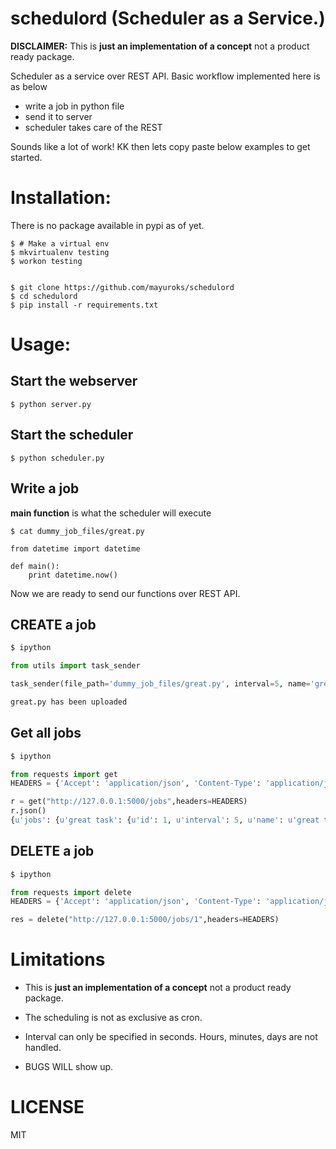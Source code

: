 # schedulord (Scheduler as a Service.)
**DISCLAIMER:** This is **just an implementation of a concept** not a product ready package.

Scheduler as a service over REST API. Basic workflow implemented here is as below
- write a job in python file
- send it to server
- scheduler takes care of the REST

Sounds like a lot of work!
KK then lets copy paste below examples to get started.

# Installation:
There is no package available in pypi as of yet.
```
$ # Make a virtual env 
$ mkvirtualenv testing
$ workon testing


$ git clone https://github.com/mayuroks/schedulord
$ cd schedulord
$ pip install -r requirements.txt
```

# Usage:
## Start the webserver

```
$ python server.py
```

## Start the scheduler
```
$ python scheduler.py
```
## Write a job
**main function** is what the scheduler will execute
```
$ cat dummy_job_files/great.py

from datetime import datetime

def main():
    print datetime.now()
```
Now we are ready to send our functions over REST API.

## CREATE a job
```python
$ ipython

from utils import task_sender

task_sender(file_path='dummy_job_files/great.py', interval=5, name='great task')

great.py has been uploaded

```

## Get all jobs
```python
$ ipython

from requests import get
HEADERS = {'Accept': 'application/json', 'Content-Type': 'application/json'}

r = get("http://127.0.0.1:5000/jobs",headers=HEADERS)
r.json()
{u'jobs': {u'great task': {u'id': 1, u'interval': 5, u'name': u'great task'}}}

```
## DELETE a job
```python
$ ipython

from requests import delete
HEADERS = {'Accept': 'application/json', 'Content-Type': 'application/json'}

res = delete("http://127.0.0.1:5000/jobs/1",headers=HEADERS)
```

# Limitations

- This is **just an implementation of a concept** not a product ready package.

- The scheduling is not as exclusive as cron.

- Interval can only be specified in seconds. Hours, minutes, days are not handled.

- BUGS WILL show up.

# LICENSE
MIT
